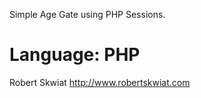 Simple Age Gate using PHP Sessions.

Language: PHP
=============

Robert Skwiat
http://www.robertskwiat.com